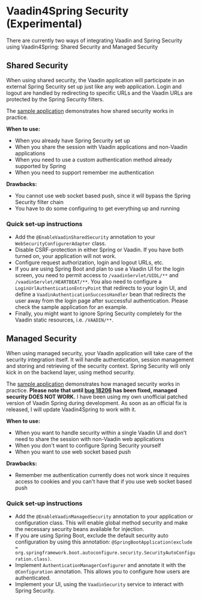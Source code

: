 Vaadin4Spring Security (Experimental)
==========================

There are currently two ways of integrating Vaadin and Spring Security using Vaadin4Spring: Shared Security and Managed Security

## Shared Security

When using shared security, the Vaadin application will participate in an external Spring Security set up just like any web application.
Login and logout are handled by redirecting to specific URLs and the Vaadin URLs are protected by the Spring Security filters.

The [sample application](../../samples/security-sample-shared) demonstrates how shared security works in practice.

**When to use:**

- When you already have Spring Security set up
- When you share the session with Vaadin applications and non-Vaadin applications
- When you need to use a custom authentication method already supported by Spring 
- When you need to support remember me authentication

**Drawbacks:**

- You cannot use web socket based push, since it will bypass the Spring Security filter chain
- You have to do some configuring to get everything up and running

### Quick set-up instructions

- Add the ```@EnableVaadinSharedSecurity``` annotation to your ```WebSecurityConfigurerAdapter``` class.
- Disable CSRF-protection in either Spring or Vaadin. If you have both turned on, your application will not work.
- Configure request authorization, login and logout URLs, etc.
- If you are using Spring Boot and plan to use a Vaadin UI for the login screen, you need to permit access to ```/vaadinServlet/UIDL/**```
  and ```/vaadinServlet/HEARTBEAT/**```. You also need to configure a ```LoginUrlAuthenticationEntryPoint``` that redirects to your login UI,
  and define a ```VaadinAuthenticationSuccessHandler``` bean that redirects the user away from the login page after successful authentication.
  Please check the sample application for an example.
- Finally, you might want to ignore Spring Security completely for the Vaadin static resources, i.e. ```/VAADIN/**```.

## Managed Security

When using managed security, your Vaadin application will take care of the security integration itself. It will handle authentication, session management and
storing and retrieving of the security context. Spring Security will only kick in on the backend layer, using method security.

The [sample application](../../samples/security-sample-managed) demonstrates how managed security works in practice. **Please note that until
[bug 18206](https://dev.vaadin.com/ticket/18206) has been fixed, managed security DOES NOT WORK.** I have been using my own unofficial patched
version of Vaadin Spring during development. As soon as an official fix is released, I will update Vaadin4Spring to work with it.

**When to use:**

- When you want to handle security within a single Vaadin UI and don't need to share the session with non-Vaadin web applications
- When you don't want to configure Spring Security yourself
- When you want to use web socket based push

**Drawbacks:**

- Remember me authentication currently does not work since it requires access to cookies and you can't have that if you use web socket based push

### Quick set-up instructions

- Add the ```@EnableVaadinManagedSecurity``` annotation to your application or configuration class. This will enable global method security
  and make the necessary security beans available for injection.
- If you are using Spring Boot, exclude the default security auto configuration by using this annotation: ```@SpringBootApplication(exclude = org.springframework.boot.autoconfigure.security.SecurityAutoConfiguration.class)```.
- Implement ```AuthenticationManagerConfigurer``` and annotate it with the ```@Configuration``` annotation. This allows you to configure how
  users are authenticated.
- Implement your UI, using the ```VaadinSecurity``` service to interact with Spring Security.


